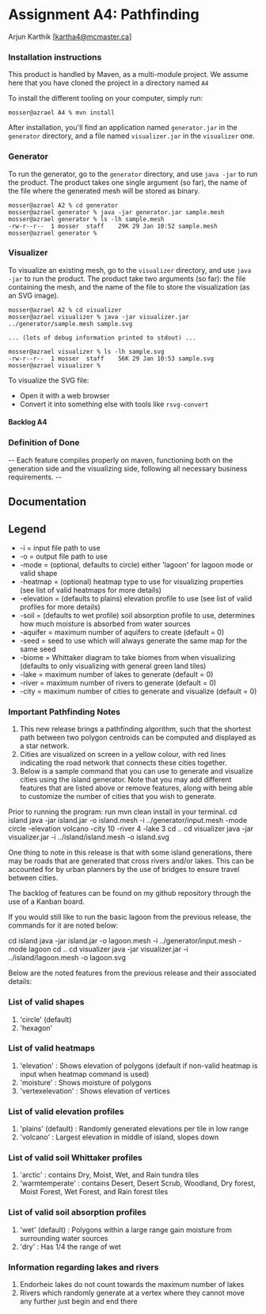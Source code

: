 # Assignment A4: Pathfinding

Arjun Karthik [kartha4@mcmaster.ca]

### Installation instructions

This product is handled by Maven, as a multi-module project. We assume here that you have cloned the project in a directory named `A4`

To install the different tooling on your computer, simply run:

```
mosser@azrael A4 % mvn install
```

After installation, you'll find an application named `generator.jar` in the `generator` directory, and a file named `visualizer.jar` in the `visualizer` one. 

### Generator

To run the generator, go to the `generator` directory, and use `java -jar` to run the product. The product takes one single argument (so far), the name of the file where the generated mesh will be stored as binary.

```
mosser@azrael A2 % cd generator 
mosser@azrael generator % java -jar generator.jar sample.mesh
mosser@azrael generator % ls -lh sample.mesh
-rw-r--r--  1 mosser  staff    29K 29 Jan 10:52 sample.mesh
mosser@azrael generator % 
```

### Visualizer

To visualize an existing mesh, go to the `visualizer` directory, and use `java -jar` to run the product. The product take two arguments (so far): the file containing the mesh, and the name of the file to store the visualization (as an SVG image).

```
mosser@azrael A2 % cd visualizer 
mosser@azrael visualizer % java -jar visualizer.jar ../generator/sample.mesh sample.svg

... (lots of debug information printed to stdout) ...

mosser@azrael visualizer % ls -lh sample.svg
-rw-r--r--  1 mosser  staff    56K 29 Jan 10:53 sample.svg
mosser@azrael visualizer %
```
To visualize the SVG file:

  - Open it with a web browser
  - Convert it into something else with tools like `rsvg-convert`

#### Backlog A4

### Definition of Done

-- Each feature compiles properly on maven, functioning both on the generation side and the visualizing side, following all necessary business requirements.  --

## Documentation

## Legend
- -i = input file path to use
- -o = output file path to use
- -mode = (optional, defaults to circle) either 'lagoon' for lagoon mode or valid shape
- -heatmap = (optional) heatmap type to use for visualizing properties (see list of valid heatmaps for more details)
- -elevation = (defaults to plains) elevation profile to use (see list of valid profiles for more details)
- -soil = (defaults to wet profile) soil absorption profile to use, determines how much moisture is absorbed from water sources
- -aquifer = maximum number of aquifers to create (default = 0)
- -seed = seed to use which will always generate the same map for the same seed
- -biome = Whittaker diagram to take biomes from when visualizing (defaults to only visualizing with general green land tiles)
- -lake = maximum number of lakes to generate (default = 0)
- -river = maximum number of rivers to generate (default = 0)
- -city = maximum number of cities to generate and visualize (default = 0)

### Important Pathfinding Notes
1. This new release brings a pathfinding algorithm, such that the shortest path between two polygon centroids can be 
   computed and displayed as a star network. 
2. Cities are visualized on screen in a yellow colour, with red lines indicating the road network that connects these 
   cities together. 
3. Below is a sample command that you can use to generate and visualize cities using the island generator. Note that 
   you may add different features that are listed above or remove features, along with being able to customize the 
   number of cities that you wish to generate.

Prior to running the program: run mvn clean install in your terminal. 
cd island
java -jar island.jar -o island.mesh -i ../generator/input.mesh -mode circle -elevation volcano -city 10 -river 4 -lake 3
cd ..
cd visualizer
java -jar visualizer.jar -i ../island/island.mesh -o island.svg

One thing to note in this release is that with some island generations, there may be roads that are generated that 
cross rivers and/or lakes. This can be accounted for by urban planners by the use of bridges to ensure travel between
cities. 

The backlog of features can be found on my github repository through the use of a Kanban board. 

If you would still like to run the basic lagoon from the previous release, the commands for it are noted below:

cd island
java -jar island.jar -o lagoon.mesh -i ../generator/input.mesh -mode lagoon
cd ..
cd visualizer
java -jar visualizer.jar -i ../island/lagoon.mesh -o lagoon.svg

Below are the noted features from the previous release and their associated details: 

### List of valid shapes
1. 'circle' (default)
2. 'hexagon'

### List of valid heatmaps
1. 'elevation' : Shows elevation of polygons (default if non-valid heatmap is input when heatmap command is used)
2. 'moisture' : Shows moisture of polygons
3. 'vertexelevation' : Shows elevation of vertices

### List of valid elevation profiles
1. 'plains' (default) : Randomly generated elevations per tile in low range
2. 'volcano' : Largest elevation in middle of island, slopes down

### List of valid soil Whittaker profiles
1. 'arctic' : contains Dry, Moist, Wet, and Rain tundra tiles
2. 'warmtemperate' : contains Desert, Desert Scrub, Woodland, Dry forest, Moist Forest, Wet Forest, and Rain forest tiles

### List of valid soil absorption profiles
1. 'wet' (default) : Polygons within a large range gain moisture from surrounding water sources
2. 'dry' : Has 1/4 the range of wet

### Information regarding lakes and rivers
1. Endorheic lakes do not count towards the maximum number of lakes
2. Rivers which randomly generate at a vertex where they cannot move any further just begin and end there